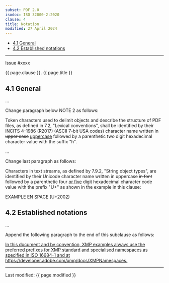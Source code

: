 ```yaml
---
subset: PDF 2.0
isodoc: ISO 32000-2:2020
clause: 4
title: Notation
modified: 27 April 2024
---
```


<ul class="noprint">
    <li><a href="#H4.1">4.1 General</a>
    </li>
    <li><a href="#H4.2">4.2 Established notations</a>
    </li>
</ul>
<hr>

<link rel="stylesheet" href="../assets/iso-style.css">
<div class="isostyle">
<div class="fixedpopup" id="issuelink">
    Issue #xxxx
</div>

<p class="fake-h1">{{ page.clause }}. {{ page.title }}</p>

<h2 id="H4.1">4.1 General</h2>

<p>...</p>

<p class="location">Change paragraph below NOTE 2 as follows:</p>

<p>
Token characters used to delimit objects and describe the structure of PDF files, as defined in 7.2, "Lexical conventions", shall be
identified by their INCITS 4-1986 (R2017) (ASCII 7-bit USA codes) character name written in <del onMouseEnter="mouseEnter(this)" data-issue="75" data-iso="approved">
upper case</del> <ins onMouseEnter="mouseEnter(this)" data-issue="75" data-iso="approved">uppercase</ins> followed by a parenthetic
two digit hexadecimal character value with the suffix "h".
</p>

<p>...</p>

<p class="location">Change last paragraph as follows:</p>

<p>
Characters in text streams, as defined by 7.9.2, "String object types", are identified by their Unicode character name written in uppercase
<del onMouseEnter="mouseEnter(this)" data-issue="75" data-iso="approved">in font</del> followed by a parenthetic four
<ins onMouseEnter="mouseEnter(this)" data-issue="75" data-iso="approved">or five</ins>
digit hexadecimal character code value with the prefix "U+" as shown in the example in this clause:
</p>

<p class="hangingindent">EXAMPLE  EN SPACE (U+2002)</p>

<h2 id="H4.2">4.2 Established notations</h2>

<p>...</p>

<p class="location">Append the following paragraph to the end of this subclause as follows:</p>

<p><ins onMouseEnter="mouseEnter(this)" data-issue="397" data-iso="approved">
In this document and by convention, XMP examples always use the preferred prefixes for XMP standard and specialised namespaces as specified in ISO 16684-1 and at <a href="https://developer.adobe.com/xmp/docs/XMPNamespaces">https://developer.adobe.com/xmp/docs/XMPNamespaces</a>.
</ins></p>

</div>


<hr>
<p class="footnote">Last modified: {{ page.modified }}</p>
